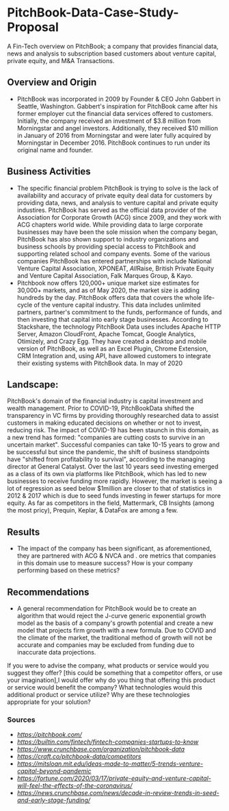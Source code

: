 # PitchBook-Data-Case-Study-Proposal
A Fin-Tech overview on PitchBook; a company that provides financial data, news and analysis to subscription based customers about venture capital, private equity, and M&A Transactions.

## Overview and Origin
* PitchBook was incorporated in 2009 by Founder & CEO John Gabbert in Seattle, Washington. Gabbert's inspiration for PitchBook came after his former employer cut the financial data services offered to customers. Initially, the company received an investment of $3.8 million from Morningstar and angel investors. Additionally, they received $10 million in January of 2016 from Morningstar and were later fully acquired by Morningstar in December 2016. PitchBook continues to run under its original name and founder. 

## Business Activities
* The specific financial problem PitchBook is trying to solve is the lack of availability and accuracy of private equity deal data for customers by providing data, news, and analysis to venture capital and private equity industires.  PitchBook has served as the official data provider of the Association for Corporate Growth (ACG) since 2009, and they work with ACG chapters world wide. While providing data to large corporate businesses may have been the sole mission when the company began, PitchBook has also shown support to industry organizations and business schools by providing special access to PitchBook and supporting related school and company events. Some of the various companies PitchBook has entered partnerships with include National Venture Capital Association,  XPONEAT, *All*Raise, British Private Equity and Venture Capital Association, Falk Marques Group, & Kayo.
* Pitchbook now offers 120,000+ unique market size estimates for 30,000+ markets, and as of May 2020, the market size is adding hundreds by the day. PitchBook offers data that covers the whole life-cycle of the venture capital industry. This data includes unlimited partners, partner's commitment to the funds, performance of funds, and then investing that capital into early stage businesses. According to Stackshare, the technology PitchBook Data uses includes Apache HTTP Server, Amazon CloudFront, Apache Tomcat, Google Analytics, Otimizely, and Crazy Egg. They have created a desktop and mobile version of PitchBook, as well as an Excel Plugin, Chrome Extension, CRM Integration and, using API, have allowed customers to integrate their existing systems with PitchBook data. In may of 2020 

## Landscape:
PitchBook's domain of the financial industry is capital investment and wealth management. Prior to COVID-19, PitchBookData shifted the transparency in VC firms by providing thoroughly researched data to assist customers in making educated decisions on whether or not to invest, reducing risk.  The impact of COVID-19 has been staunch in this domain, as a new trend has formed: "companies are cutting costs to survive in an uncertain market". Successful companies can take 10-15 years to grow and be successful but since the pandemic, the shift of business standpoints have "shifted from profitability to survival", according to the managing director at General Catalyst. Over the last 10 years seed investing emerged as a class of its own via platforms like PitchBook, which has led to new businesses to receive funding more rapidly. However, the market is seeing a lot of regression as seed below $1million are closer to that of statistics in 2012 & 2017 which is due to seed funds investing in fewer startups for more equity. As far as competitors in the field, Mattermark, CB Insights (among the most pricy), Prequin, Keplar, & DataFox are among a few. 


## Results
* The impact of the company has been significant, as aforementioned, they are partnered with ACG & NVCA and . ore metrics that companies in this domain use to measure success? How is your company performing based on these metrics?


## Recommendations
* A general recommendation for PitchBook would be to create an algorithm that would reject the J-curve generic exponential growth model as the basis of a company's growth potential and create a new model that projects firm growth with a new formula. Due to COVID and the climate of the market, the traditional method of growth will not be accurate and companies may be excluded from funding due to inaccurate data projections.   

If you were to advise the company, what products or service would you suggest they offer? [this could be something that a competitor offers, or use your imagination],I would offer 
why do you thing that offering this product or service would benefit the company? What technologies would this additional product or service utilize? Why are these technologies appropriate for your solution?




### Sources
* *https://pitchbook.com/*
* *https://builtin.com/fintech/fintech-companies-startups-to-know*
* *https://www.crunchbase.com/organization/pitchbook-data*
* *https://craft.co/pitchbook-data/competitors*
* *https://mitsloan.mit.edu/ideas-made-to-matter/5-trends-venture-capital-beyond-pandemic*
* *https://fortune.com/2020/03/17/private-equity-and-venture-capital-will-feel-the-effects-of-the-coronavirus/*
* *https://news.crunchbase.com/news/decade-in-review-trends-in-seed-and-early-stage-funding/*
